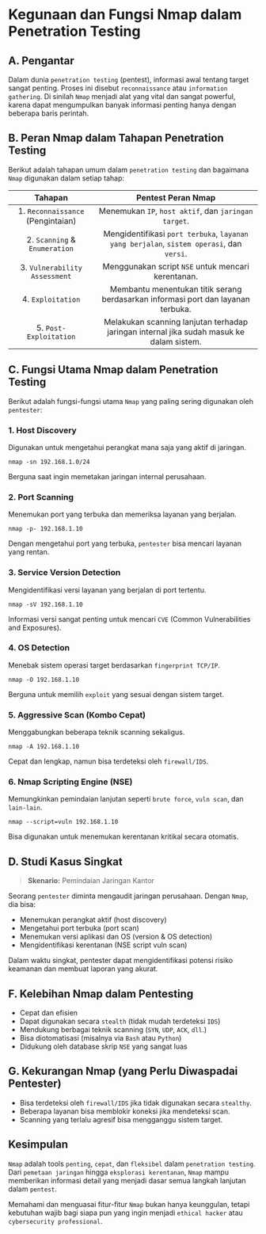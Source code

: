 # Kegunaan dan Fungsi Nmap dalam Penetration Testing

## A. Pengantar

Dalam dunia `penetration testing` (pentest), informasi awal tentang target sangat penting. Proses ini disebut `reconnaissance` atau `information gathering`. Di sinilah `Nmap` menjadi alat yang vital dan sangat powerful, karena dapat mengumpulkan banyak informasi penting hanya dengan beberapa baris perintah.

## B. Peran Nmap dalam Tahapan Penetration Testing

Berikut adalah tahapan umum dalam `penetration testing` dan bagaimana `Nmap` digunakan dalam setiap tahap:

| Tahapan | Pentest	Peran Nmap |
|:--:|:--:|
| 1. `Reconnaissance` (Pengintaian)	| Menemukan `IP`, `host aktif`, dan `jaringan target`. |
| 2. `Scanning` & `Enumeration` | Mengidentifikasi `port terbuka`, `layanan yang berjalan`, `sistem operasi`, dan `versi`. |
| 3. `Vulnerability Assessment` | Menggunakan script `NSE` untuk mencari kerentanan. |
| 4. `Exploitation` | Membantu menentukan titik serang berdasarkan informasi port dan layanan terbuka. |
| 5. `Post-Exploitation` | Melakukan scanning lanjutan terhadap jaringan internal jika sudah masuk ke dalam sistem. |

## C. Fungsi Utama Nmap dalam Penetration Testing

Berikut adalah fungsi-fungsi utama `Nmap` yang paling sering digunakan oleh `pentester`:

### 1. Host Discovery

Digunakan untuk mengetahui perangkat mana saja yang aktif di jaringan.

```
nmap -sn 192.168.1.0/24
```

Berguna saat ingin memetakan jaringan internal perusahaan.

### 2. Port Scanning

Menemukan port yang terbuka dan memeriksa layanan yang berjalan.

```
nmap -p- 192.168.1.10
```

Dengan mengetahui port yang terbuka, `pentester` bisa mencari layanan yang rentan.

### 3. Service Version Detection

Mengidentifikasi versi layanan yang berjalan di port tertentu.

```
nmap -sV 192.168.1.10
```

Informasi versi sangat penting untuk mencari `CVE` (Common Vulnerabilities and Exposures).

### 4. OS Detection

Menebak sistem operasi target berdasarkan `fingerprint TCP/IP`.

```
nmap -O 192.168.1.10
```

Berguna untuk memilih `exploit` yang sesuai dengan sistem target.

### 5. Aggressive Scan (Kombo Cepat)

Menggabungkan beberapa teknik scanning sekaligus.

```
nmap -A 192.168.1.10
```

Cepat dan lengkap, namun bisa terdeteksi oleh `firewall/IDS`.

### 6. Nmap Scripting Engine (NSE)

Memungkinkan pemindaian lanjutan seperti `brute force`, `vuln scan`, dan `lain-lain`.

```
nmap --script=vuln 192.168.1.10
```

Bisa digunakan untuk menemukan kerentanan kritikal secara otomatis.

## D. Studi Kasus Singkat

> **Skenario:** Pemindaian Jaringan Kantor

Seorang `pentester` diminta mengaudit jaringan perusahaan. Dengan `Nmap`, dia bisa:
- Menemukan perangkat aktif (host discovery)
- Mengetahui port terbuka (port scan)
- Menemukan versi aplikasi dan OS (version & OS detection)
- Mengidentifikasi kerentanan (NSE script vuln scan)

Dalam waktu singkat, pentester dapat mengidentifikasi potensi risiko keamanan dan membuat laporan yang akurat.

## F. Kelebihan Nmap dalam Pentesting
- Cepat dan efisien
- Dapat digunakan secara `stealth` (tidak mudah terdeteksi `IDS`)
- Mendukung berbagai teknik scanning (`SYN`, `UDP`, `ACK`, `dll`.)
- Bisa diotomatisasi (misalnya via `Bash` atau `Python`)
- Didukung oleh database skrip `NSE` yang sangat luas

## G. Kekurangan Nmap (yang Perlu Diwaspadai Pentester)
- Bisa terdeteksi oleh `firewall/IDS` jika tidak digunakan secara `stealthy`.
- Beberapa layanan bisa memblokir koneksi jika mendeteksi scan.
- Scanning yang terlalu agresif bisa mengganggu sistem target.

## Kesimpulan

`Nmap` adalah tools `penting`, `cepat`, dan `fleksibel` dalam `penetration testing`. Dari `pemetaan jaringan` hingga `eksplorasi kerentanan`, `Nmap` mampu memberikan informasi detail yang menjadi dasar semua langkah lanjutan dalam `pentest`.

Memahami dan menguasai fitur-fitur `Nmap` bukan hanya keunggulan, tetapi kebutuhan wajib bagi siapa pun yang ingin menjadi `ethical hacker` atau `cybersecurity professional`.
